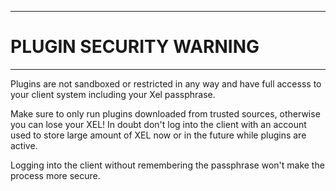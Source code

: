 ----
# PLUGIN SECURITY WARNING #

----
Plugins are not sandboxed or restricted in any way and have full accesss
to your client system including your Xel passphrase.

Make sure to only run plugins downloaded from trusted sources, otherwise
you can lose your XEL! In doubt don't log into the client with an account
used to store large amount of XEL now or in the future while plugins
are active.

Logging into the client without remembering the passphrase won't make
the process more secure.